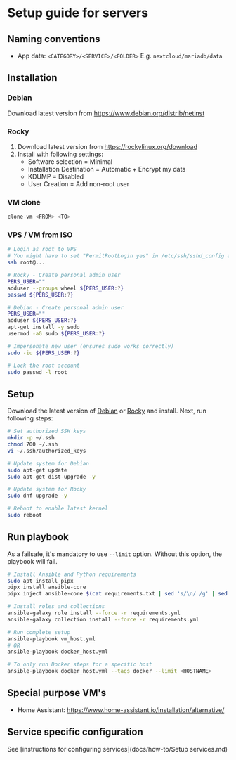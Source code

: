 # Setup guide for servers

## Naming conventions

- App data: `<CATEGORY>/<SERVICE>/<FOLDER>` E.g. `nextcloud/mariadb/data`

## Installation

### Debian

Download latest version from <https://www.debian.org/distrib/netinst>

### Rocky

1. Download latest version from <https://rockylinux.org/download>
2. Install with following settings:
   - Software selection = Minimal
   - Installation Destination = Automatic + Encrypt my data
   - KDUMP = Disabled
   - User Creation = Add non-root user

### VM clone

```bash
clone-vm <FROM> <TO>
```

### VPS / VM from ISO

```bash
# Login as root to VPS
# You might have to set "PermitRootLogin yes" in /etc/ssh/sshd_config and restart ssh(d) service
ssh root@...

# Rocky - Create personal admin user
PERS_USER=""
adduser --groups wheel ${PERS_USER:?}
passwd ${PERS_USER:?}

# Debian - Create personal admin user
PERS_USER=""
adduser ${PERS_USER:?}
apt-get install -y sudo
usermod -aG sudo ${PERS_USER:?}

# Impersonate new user (ensures sudo works correctly)
sudo -iu ${PERS_USER:?}

# Lock the root account
sudo passwd -l root
```

## Setup

Download the latest version of [Debian](https://www.debian.org/distrib/netinst)
or [Rocky](https://rockylinux.org/download) and install. Next, run following steps:

```bash
# Set authorized SSH keys
mkdir -p ~/.ssh
chmod 700 ~/.ssh
vi ~/.ssh/authorized_keys

# Update system for Debian
sudo apt-get update
sudo apt-get dist-upgrade -y

# Update system for Rocky
sudo dnf upgrade -y

# Reboot to enable latest kernel
sudo reboot
```

## Run playbook

As a failsafe, it's mandatory to use `--limit` option.
Without this option, the playbook will fail.

```bash
# Install Ansible and Python requirements
sudo apt install pipx
pipx install ansible-core
pipx inject ansible-core $(cat requirements.txt | sed 's/\n/ /g' | sed 's/#.*//') # pipx on Debian 12 is too old to support flag "-r"

# Install roles and collections
ansible-galaxy role install --force -r requirements.yml
ansible-galaxy collection install --force -r requirements.yml

# Run complete setup
ansible-playbook vm_host.yml
# OR
ansible-playbook docker_host.yml

# To only run Docker steps for a specific host
ansible-playbook docker_host.yml --tags docker --limit <HOSTNAME>
```

## Special purpose VM's

- Home Assistant: https://www.home-assistant.io/installation/alternative/

## Service specific configuration

See [instructions for configuring services](docs/how-to/Setup services.md)
